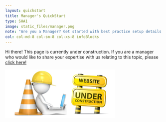 ```yaml
---
layout: quickstart
title: Manager's QuickStart
type: SHA1
image: static_files/manager.png
note: "Are you a Manager? Get started with best practice setup details above."
col: col-md-8 col-sm-8 col-xs-8 infoBlocks
---
```


Hi there! This page is currently under construction. If you are a manager who would like to share your expertise with us relating to this topic, please <a href="master/CONTRIBUTING-template.md">click here!</a>

<img src="static_files/under_construction.jpg" style="width:70%;height:70%;" alt="under construction image">
